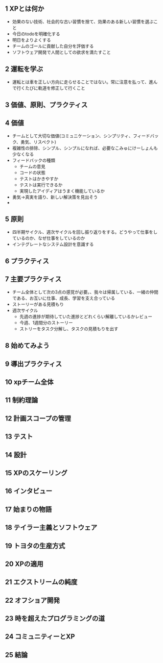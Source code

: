 ## 1 XPとは何か
- 効果のない技術、社会的な古い習慣を捨て、効果のある新しい習慣を選ぶこと
- 今日のtodoを明確化する
- 明日をよりよくする
- チームのゴールに貢献した自分を評価する
- ソフトウェア開発で人間としての欲求を満たすこと

## 2 運転を学ぶ
- 運転とは車を正しい方向に走らせることではない。常に注意を払って、進んで行くたびに軌道を修正して行くこと

## 3 価値、原則、プラクティス

## 4 価値
- チームとして大切な価値(コミュニケーション、シンプリティ、フィードバック、勇気、リスペクト)
- 複雑性の排除、シンプル、シンプルになれば、必要なこみゅにけーしょんも少なくなる
- フィードバックの種類
  - チームの意見
  - コードの状態
  - テストはかきやすか
  - テストは実行できるか
  - 実現したアイディアはうまく機能しているか
- 勇気→真実を語り、新しい解決策を見出そう
-

## 5 原則
- 四半期サイクル、週次サイクルを回し振り返りをする。どうやって仕事をしているのか、なぜ仕事をしているのか
- インテグレートなシステム設計を意識する

## 6 プラクティス
## 7 主要プラクティス
- チーム全体として次の3点の感覚が必要。、我々は帰属している、一緒の仲間である、お互いに仕事、成長、学習を支え合っている
- ストーリーがある見積もり
- 週次サイクル
  -  先週の進捗が期待していた進捗とどれくらい解離しているかレビュー
  -  今週、1週間分のストーリー
  -  ストリーをタスク分解し、タスクの見積もりを出す

  
## 8 始めてみよう
## 9 導出プラクティス
## 10 xpチーム全体
## 11 制約理論
## 12 計画スコープの管理
## 13 テスト
## 14 設計
## 15 XPのスケーリング

## 16 インタビュー
## 17 始まりの物語
## 18 テイラー主義とソフトウェア
## 19 トヨタの生産方式

## 20 XPの適用
## 21 エクストリームの純度

## 22 オフショア開発
## 23 時を超えたプログラミングの道
## 24 コミュニティーとXP

## 25 結論
